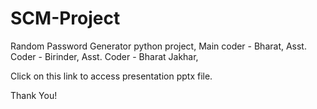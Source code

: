 # SCM-Project
Random Password Generator python project,
Main coder - Bharat,
Asst. Coder - Birinder,
Asst. Coder - Bharat Jakhar,

Click on this link to access presentation pptx file.

Thank You!
